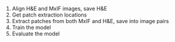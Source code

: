 1. Align H&E and MxIF images, save H&E
2. Get patch extraction locations
3. Extract patches from both MxIF and H&E, save into image pairs
4. Train the model
5. Evaluate the model

